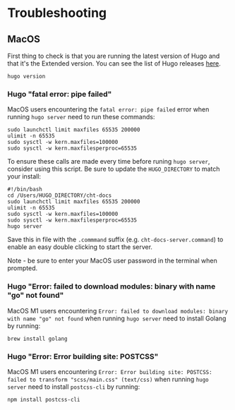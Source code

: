 # Troubleshooting 

## MacOS 

First thing to check is that you are running the latest version of Hugo and that it's the Extended version. You can see the list of Hugo releases [here](https://github.com/gohugoio/hugo/releases). 

```shell
hugo version
```  

### Hugo "fatal error: pipe failed" 
MacOS users encountering the `fatal error: pipe failed` error when running `hugo server` need to run these commands:

```shell
sudo launchctl limit maxfiles 65535 200000
ulimit -n 65535
sudo sysctl -w kern.maxfiles=100000
sudo sysctl -w kern.maxfilesperproc=65535
```

To ensure these calls are made every time before runing `hugo server`, consider using this script. Be sure to update the `HUGO_DIRECTORY` to match your install:

```shell
#!/bin/bash
cd /Users/HUGO_DIRECTORY/cht-docs
sudo launchctl limit maxfiles 65535 200000
ulimit -n 65535
sudo sysctl -w kern.maxfiles=100000
sudo sysctl -w kern.maxfilesperproc=65535
hugo server
```

Save this in file with the `.commmand` suffix (e.g. `cht-docs-server.command`) to enable an easy double clicking to start the server.

Note - be sure to enter your MacOS user password in the terminal when prompted. 

### Hugo "Error: failed to download modules: binary with name "go" not found" 
MacOS M1 users encountering `Error: failed to download modules: binary with name "go" not found` when running `hugo server` need to install Golang by running:

```shell
brew install golang
```

### Hugo "Error: Error building site: POSTCSS"
MacOS M1 users encountering `Error: Error building site: POSTCSS: failed to transform "scss/main.css" (text/css)` when running `hugo server` need to install `postcss-cli` by running:

```shell
npm install postcss-cli
```